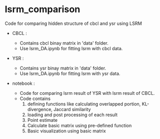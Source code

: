 # lsrm_comparison
Code for  comparing hidden structure of cbcl and ysr using LSRM


- CBCL : 

  - Contains cbcl binay matrix in 'data' folder. 
  - Use lsrm_DA.ipynb for fitting lsrm with cbcl data. 
- YSR : 

  - Contains ysr binay matrix in 'data' folder. 
  - Use lsrm_DA.ipynb for fitting lsrm with ysr data.

- notebook : 
  - Code for comparing lsrm result of YSR with lsrm result of CBCL.
  - Code contains 
    1. defining functions like calculating overlapped portion, KL-divergence, Jaccard similarity
    2. loading and  post processing of each result
    3. Point estimate 
    4. Calculate basic matrix using pre-defined function
    5. Basic visualization using basic matrix
